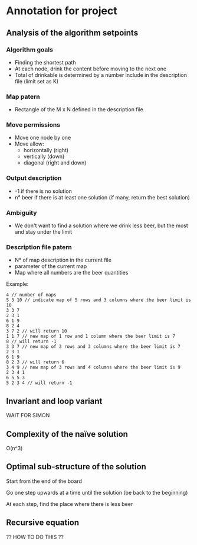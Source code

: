 # Annotation for project

## Analysis of the algorithm setpoints

### Algorithm goals
- Finding the shortest path 
- At each node, drink the content before moving to the next one
- Total of drinkable is determined by a number include in the description file (limit set as K)

### Map patern
- Rectangle of the M x N defined in the description file

### Move permissions
- Move one node by one
- Move allow:
  - horizontally (right)
  - vertically (down)
  - diagonal (right and down)

### Output description
- -1 if there is no solution
- n° beer if there is at least one solution (if many, return the best solution)

### Ambiguity
- We don't want to find a solution where we drink less beer, but the most and stay under the limit


### Description file patern
- N° of map description in the current file
- parameter of the current map
- Map where all numbers are the beer quantities

Example:
```
4 // number of maps
5 3 10 // indicate map of 5 rows and 3 columns where the beer limit is 10
3 3 7
2 3 1
6 1 9
8 2 4
3 7 2 // will return 10
1 1 7 // new map of 1 row and 1 column where the beer limit is 7
8 // will return -1
3 3 7 // new map of 3 rows and 3 columns where the beer limit is 7
2 3 1
6 1 9
8 2 3 // will return 6
3 4 9 // new map of 3 rows and 4 columns where the beer limit is 9
2 3 4 1
6 5 5 3
5 2 3 4 // will return -1
```

## Invariant and loop variant

WAIT FOR SIMON 

## Complexity of the naïve solution

O(n^3)

## Optimal sub-structure of the solution
Start from the end of the board

Go one step upwards at a time until the solution (be back to the beginning)

At each step, find the place where there is less beer

## Recursive equation

?? HOW TO DO THIS ??
